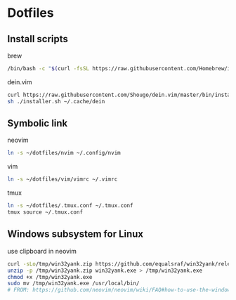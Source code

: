 # Dotfiles

## Install scripts
brew
```sh
/bin/bash -c "$(curl -fsSL https://raw.githubusercontent.com/Homebrew/install/HEAD/install.sh)"
```

dein.vim
```sh
curl https://raw.githubusercontent.com/Shougo/dein.vim/master/bin/installer.sh > installer.sh
sh ./installer.sh ~/.cache/dein
```

## Symbolic link
neovim
```sh
ln -s ~/dotfiles/nvim ~/.config/nvim
```

vim
```sh
ln -s ~/dotfiles/vim/vimrc ~/.vimrc
```

tmux
```sh
ln -s ~/dotfiles/.tmux.conf ~/.tmux.conf
tmux source ~/.tmux.conf
```

## Windows subsystem for Linux
use clipboard in neovim
```sh
curl -sLo/tmp/win32yank.zip https://github.com/equalsraf/win32yank/releases/download/v0.0.4/win32yank-x64.zip
unzip -p /tmp/win32yank.zip win32yank.exe > /tmp/win32yank.exe
chmod +x /tmp/win32yank.exe
sudo mv /tmp/win32yank.exe /usr/local/bin/
# FROM: https://github.com/neovim/neovim/wiki/FAQ#how-to-use-the-windows-clipboard-from-wsl
```
